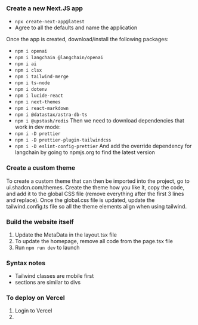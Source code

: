 ### Create a new Next.JS app
- `npx create-next-app@latest`
- Agree to all the defaults and name the application

Once the app is created, download/install the following packages:
- `npm i openai`
- `npm i langchain @langchain/openai`
- `npm i ai`
- `npm i clsx`
- `npm i tailwind-merge`
- `npm i ts-node`
- `npm i dotenv`
- `npm i lucide-react`
- `npm i next-themes`
- `npm i react-markdown`
- `npm i @datastax/astra-db-ts`
- `npm i @upstash/redis`
Then we need to download dependencies that work in dev mode:
- `npm i -D prettier`
- `npm i -D prettier-plugin-tailwindcss`
- `npm i -D eslint-config-prettier`
And add the override dependency for langchain by going to npmjs.org to find the latest version

### Create a custom theme 
To create a custom theme that can then be imported into the project, go to ui.shadcn.com/themes.
Create the theme how you like it, copy the code, and add it to the global CSS file (remove everything after the first 3 lines and replace).
Once the global.css file is updated, update the tailwind.config.ts file so all the theme elements align when using tailwind.

### Build the website itself
1. Update the MetaData in the layout.tsx file
2. To update the homepage, remove all code from the page.tsx file
3. Run `npm run dev` to launch

### Syntax notes
- Tailwind classes are mobile first
- sections are similar to divs

### To deploy on Vercel
1. Login to Vercel
2. 